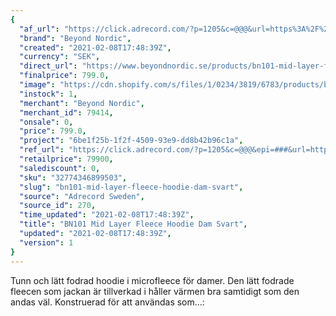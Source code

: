 ```yaml
---
{
  "af_url": "https://click.adrecord.com/?p=1205&c=@@@&url=https%3A%2F%2Fwww.beyondnordic.se%2Fproducts%2Fbn101-mid-layer-fleece-hoodie-dam-svart",
  "brand": "Beyond Nordic",
  "created": "2021-02-08T17:48:39Z",
  "currency": "SEK",
  "direct_url": "https://www.beyondnordic.se/products/bn101-mid-layer-fleece-hoodie-dam-svart",
  "finalprice": 799.0,
  "image": "https://cdn.shopify.com/s/files/1/0234/3819/6783/products/bcad320e5314a01eeef8702f5f46c58d5fc6fe18_2048x2048.jpg",
  "instock": 1,
  "merchant": "Beyond Nordic",
  "merchant_id": 79414,
  "onsale": 0,
  "price": 799.0,
  "project": "6be1f25b-1f2f-4509-93e9-dd8b42b96c1a",
  "ref_url": "https://click.adrecord.com/?p=1205&c=@@@&epi=###&url=https%3A%2F%2Fwww.beyondnordic.se%2Fproducts%2Fbn101-mid-layer-fleece-hoodie-dam-svart",
  "retailprice": 79900,
  "salediscount": 0,
  "sku": "32774346899503",
  "slug": "bn101-mid-layer-fleece-hoodie-dam-svart",
  "source": "Adrecord Sweden",
  "source_id": 270,
  "time_updated": "2021-02-08T17:48:39Z",
  "title": "BN101 Mid Layer Fleece Hoodie Dam Svart",
  "updated": "2021-02-08T17:48:39Z",
  "version": 1
}
---
```


Tunn och lätt fodrad hoodie i microfleece för damer. Den lätt fodrade fleecen som jackan är tillverkad i håller värmen bra samtidigt som den andas väl. Konstruerad för att användas som…:
